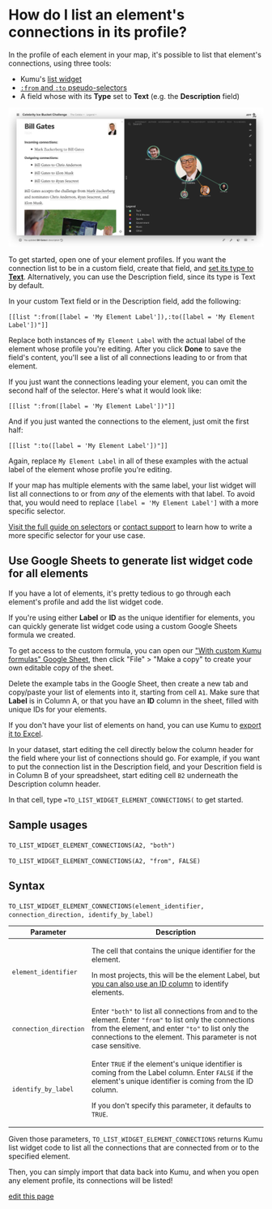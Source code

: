 # How do I list an element's connections in its profile?

In the profile of each element in your map, it's possible to list that element's connections, using three tools:
- Kumu's [list widget](/guides/widgets.html#lists)
- [`:from` and `:to` pseudo-selectors](/guides/selectors.html#connected-from-and-connected-to)
- A field whose with its **Type** set to **Text** (e.g. the **Description** field)

![List of element's connections in its profile](/images/list-widget-element-connections.png)

To get started, open one of your element profiles. If you want the connection list to be in a custom field, create that field, and [set its type to **Text**](/guides/fields.html#customize-a-field). Alternatively, you can use the Description field, since its type is Text by default.

In your custom Text field or in the Description field, add the following:

```
[[list ":from([label = 'My Element Label']),:to([label = 'My Element Label'])"]]
```

Replace both instances of `My Element Label` with the actual label of the element whose profile you're editing. After you click **Done** to save the field's content, you'll see a list of all connections leading to or from that element.

If you just want the connections leading your element, you can omit the second half of the selector. Here's what it would look like:

```
[[list ":from([label = 'My Element Label'])"]]
```

And if you just wanted the connections to the element, just omit the first half:

```
[[list ":to([label = 'My Element Label'])"]]
```

Again, replace `My Element Label` in all of these examples with the actual label of the element whose profile you're editing.


<div class="alert alert-warning">
<p>
  If your map has multiple elements with the same label, your list widget will list all connections to or from <em>any</em> of the elements with that label. To avoid that, you would need to replace <code>[label = 'My Element Label']</code> with a more specific selector.
</p>
<p>
  <a class="alert-link" href="/guides/selectors.html">Visit the full guide on selectors</a> or <a href="mailto:support@kumu.io">contact support</a> to learn how to write a more specific selector for your use case.
</p>
</div>


## Use Google Sheets to generate list widget code for all elements

If you have a lot of elements, it's pretty tedious to go through each element's profile and add the list widget code. 

If you're using either **Label** or **ID** as the unique identifier for elements, you can quickly generate list widget code using a custom Google Sheets formula we created.

To get access to the custom formula, you can open our ["With custom Kumu formulas" Google Sheet](https://docs.google.com/spreadsheets/d/1qRhkn6qECtBaAncWykMa0hAG97jPK6q_bODrwntqze8/edit?usp=sharing), then click "File" > "Make a copy" to create your own editable copy of the sheet.

Delete the example tabs in the Google Sheet, then create a new tab and copy/paste your list of elements into it, starting from cell `A1`. Make sure that **Label** is in Column A, or that you have an **ID** column in the sheet, filled with unique IDs for your elements.

<p class="alert alert-info">
  If you don't have your list of elements on hand, you can use Kumu to <a class="alert-link" href="/guides/export.html">export it to Excel</a>.
</p>

In your dataset, start editing the cell directly below the column header for the field where your list of connections should go. For example, if you want to put the connection list in the Description field, and your Descrition field is in Column B of your spreadsheet, start editing cell `B2` underneath the Description column header.

In that cell, type `=TO_LIST_WIDGET_ELEMENT_CONNECTIONS(` to get started.


## Sample usages

`TO_LIST_WIDGET_ELEMENT_CONNECTIONS(A2, "both")`

`TO_LIST_WIDGET_ELEMENT_CONNECTIONS(A2, "from", FALSE)`


## Syntax

`TO_LIST_WIDGET_ELEMENT_CONNECTIONS(element_identifier, connection_direction, identify_by_label)`

| Parameter | Description |
| --- | --- |
| `element_identifier` | <p>The cell that contains the unique identifier for the element.</p><p>In most projects, this will be the element Label, but <a href="/faq/how-do-I-avoid-duplicating-data.html">you can also use an ID column</a> to identify elements.</p> |
| `connection_direction` | Enter `"both"` to list all connections from and to the element. Enter `"from"` to list only the connections from the element, and enter `"to"` to list only the connections to the element. This parameter is not case sensitive. |
| `identify_by_label` | <p>Enter <code>TRUE</code> if the element's unique identifier is coming from the Label column. Enter <code>FALSE</code> if the element's unique identifier is coming from the ID column.</p><p>If you don't specify this parameter, it defaults to <code>TRUE</code>.</p> |


Given those parameters, `TO_LIST_WIDGET_ELEMENT_CONNECTIONS` returns Kumu list widget code to list all the connections that are connected from or to the specified element.

Then, you can simply import that data back into Kumu, and when you open any element profile, its connections will be listed!



 <span class="edit-link"><a href="https://github.com/kumu/docs/blob/master/faq/how-do-i-list-an-elements-connections-in-its-profile.md" target="_blank"><i class="fa fa-github"></i> edit this page</a></span>
